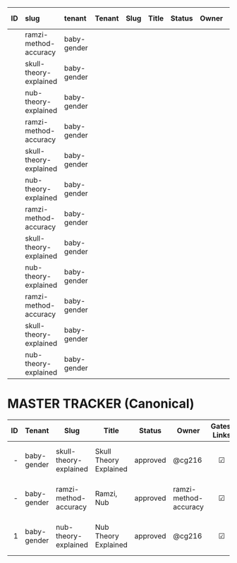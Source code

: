 |ID|slug|tenant|Tenant|Slug|Title|Status|Owner|Links|A11y|Perf|Citations|Parity|Moderation|Last Updated|interactive|schema_parity|ui|
|:--|:--|:--|:--|:--|:--|:--|:--|:--|:--|:--|:--|:--|:--|:--|:--|:--|:--|
||ramzi-method-accuracy|baby-gender|||||||||||||||pass|
||skull-theory-explained|baby-gender|||||||||||||||pass|
||nub-theory-explained|baby-gender|||||||||||||||pass|
||ramzi-method-accuracy|baby-gender||||||||||||||pass|
||skull-theory-explained|baby-gender||||||||||||||pass|
||nub-theory-explained|baby-gender||||||||||||||pass|
||ramzi-method-accuracy|baby-gender|||||||||||||pass||
||skull-theory-explained|baby-gender|||||||||||||pass||
||nub-theory-explained|baby-gender|||||||||||||pass||
||ramzi-method-accuracy|baby-gender||||||||||||||pass|
||skull-theory-explained|baby-gender||||||||||||||pass|
||nub-theory-explained|baby-gender||||||||||||||pass|
# MASTER TRACKER (Canonical)
| ID | Tenant | Slug | Title | Status | Owner | Gates: Links | A11y | Perf | Citations | Parity | Moderation | Last Updated |
|---:|--------|------|-------|--------|-------|:------------:|:----:|:----:|:---------:|:------:|:----------:|:------------:|
|-|baby-gender|skull-theory-explained|Skull Theory Explained|approved|@cg216|☑|☑|☑|☑|☑|☑|2025-10-08 16:39:29 UTC|||pass|
|-|baby-gender|ramzi-method-accuracy|Ramzi, Nub|approved|ramzi-method-accuracy|☑|☑|☑|☑|☑|☑|2025-10-08 16:39:29 UTC|||pass|
|1|baby-gender|nub-theory-explained|Nub Theory Explained|approved|@cg216|☑|☑|☑|☑|☑|☑|2025-10-08 16:39:28 UTC|||pass|
